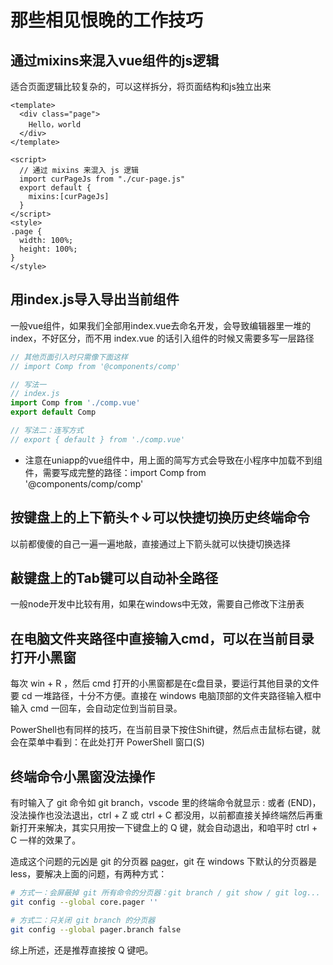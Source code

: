 # 那些相见恨晚的工作技巧

## 通过mixins来混入vue组件的js逻辑

适合页面逻辑比较复杂的，可以这样拆分，将页面结构和js独立出来
```vue
<template>
  <div class="page">
    Hello，world
  </div>
</template>

<script>
  // 通过 mixins 来混入 js 逻辑
  import curPageJs from "./cur-page.js"
  export default {
	mixins:[curPageJs]
  }
</script>
<style>
.page {
  width: 100%;
  height: 100%;
}
</style>
```

## 用index.js导入导出当前组件

一般vue组件，如果我们全部用index.vue去命名开发，会导致编辑器里一堆的index，不好区分，而不用 index.vue 的话引入组件的时候又需要多写一层路径

```js
// 其他页面引入时只需像下面这样
// import Comp from '@components/comp'

// 写法一
// index.js
import Comp from './comp.vue'
export default Comp

// 写法二：连写方式
// export { default } from './comp.vue'
```
* 注意在uniapp的vue组件中，用上面的简写方式会导致在小程序中加载不到组件，需要写成完整的路径：import Comp from '@components/comp/comp'

## 按键盘上的上下箭头↑↓可以快捷切换历史终端命令

以前都傻傻的自己一遍一遍地敲，直接通过上下箭头就可以快捷切换选择

## 敲键盘上的Tab键可以自动补全路径

一般node开发中比较有用，如果在windows中无效，需要自己修改下注册表

## 在电脑文件夹路径中直接输入cmd，可以在当前目录打开小黑窗

每次 win + R ，然后 cmd 打开的小黑窗都是在c盘目录，要运行其他目录的文件要 cd 一堆路径，十分不方便。直接在 windows 电脑顶部的文件夹路径输入框中输入 cmd 一回车，会自动定位到当前目录。

PowerShell也有同样的技巧，在当前目录下按住Shift键，然后点击鼠标右键，就会在菜单中看到：在此处打开 PowerShell 窗口(S)

## 终端命令小黑窗没法操作

有时输入了 git 命令如 git branch，vscode 里的终端命令就显示 : 或者 (END)，没法操作也没法退出，ctrl + Z 或 ctrl + C 都没用，以前都直接关掉终端然后再重新打开来解决，其实只用按一下键盘上的 Q 键，就会自动退出，和咱平时 ctrl + C 一样的效果了。

造成这个问题的元凶是 git 的分页器 [pager](https://git-scm.com/docs/git-config#Documentation/git-config.txt-corepager)，git 在 windows 下默认的分页器是 less，要解决上面的问题，有两种方式：

```bash
# 方式一：会屏蔽掉 git 所有命令的分页器：git branch / git show / git log...
git config --global core.pager ''

# 方式二：只关闭 git branch 的分页器
git config --global pager.branch false
```

综上所述，还是推荐直接按 Q 键吧。